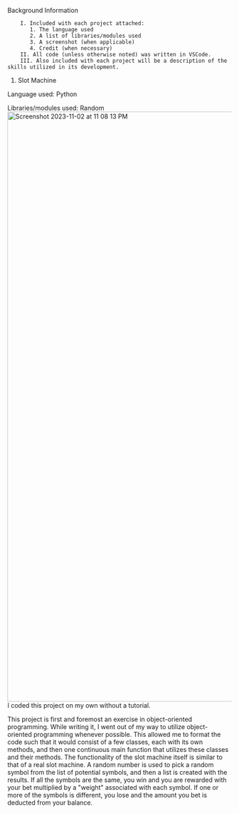 Background Information

        I. Included with each project attached:
           1. The language used
           2. A list of libraries/modules used
           3. A screenshot (when applicable)
           4. Credit (when necessary)
        II. All code (unless otherwise noted) was written in VSCode.
        III. Also included with each project will be a description of the skills utilized in its development.
1. Slot Machine
   
  Language used: Python
  
  Libraries/modules used: Random
   <img width="1323" alt="Screenshot 2023-11-02 at 11 08 13 PM" src="https://github.com/redcygni/Coding-Projects/assets/118145890/cb178a63-09e3-4f37-9afc-d27cbc083ed9">
  I coded this project on my own without a tutorial.

   This project is first and foremost an exercise in object-oriented programming. While writing it, I went out of my way to utilize object-oriented programming whenever possible. This allowed me to format the code such that it would consist of a few classes, each with its own methods, and then one continuous main function that utilizes these classes and their methods. The functionality of the slot machine itself is similar to that of a real slot machine. A random number is used to pick a random symbol from the list of potential symbols, and then a list is created with the results. If all the symbols are the same, you win and you are rewarded with your bet multiplied by a "weight" associated with each symbol. If one or more of the symbols is different, you lose and the amount you bet is deducted from your balance.
